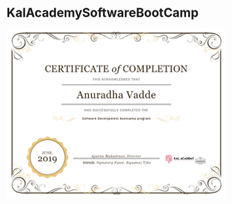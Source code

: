 # KalAcademySoftwareBootCamp
![Completion Cerificate of Kal Acadamy Software Development Bootcamp](https://github.com/vaddeanuradha/KalAcademySoftwareBootCamp/blob/master/AnuradhaVadde-KACertification.png)
